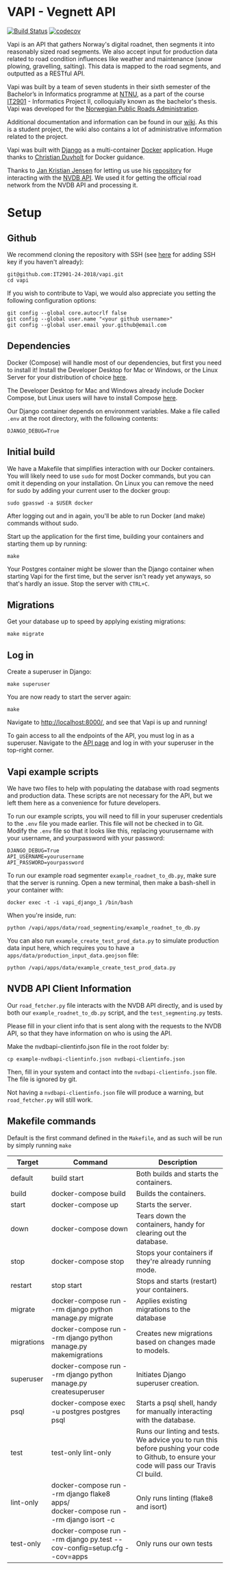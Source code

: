 # VAPI - Vegnett API

[![Build Status](https://travis-ci.org/IT2901-24-2018/vapi.svg?branch=dev)](https://travis-ci.org/IT2901-24-2018/vapi) [![codecov](https://codecov.io/gh/IT2901-24-2018/vapi/branch/dev/graph/badge.svg)](https://codecov.io/gh/IT2901-24-2018/vapi)

Vapi is an API that gathers Norway's digital roadnet, then segments it into reasonably sized road segments. We also accept input for production data related to road condition influences like weather and maintenance (snow plowing, gravelling, salting). This data is mapped to the road segments, and outputted as a RESTful API.

Vapi was built by a team of seven students in their sixth semester of the Bachelor’s in Informatics programme at [NTNU](https://www.ntnu.edu/), as a part of the course [IT2901](https://www.ntnu.edu/studies/courses/IT2901) - Informatics Project II, colloquially known as the bachelor's thesis. Vapi was developed for the [Norwegian Public Roads Administration](https://www.vegvesen.no/en/home).

Additional documentation and information can be found in our [wiki](https://github.com/it2901-24-2018/vapi/wiki). As this is a student project, the wiki also contains a lot of administrative information related to the project. 

Vapi was built with [Django](https://www.djangoproject.com/) as a multi-container [Docker](https://www.docker.com/) application. Huge thanks to [Christian Duvholt](https://github.com/duvholt) for Docker guidance.

Thanks to [Jan Kristian Jensen](https://github.com/LtGlahn) for letting us use his [repository](https://github.com/LtGlahn/nvdbapi-V2) for interacting with the [NVDB API](https://www.vegvesen.no/nvdb/apidokumentasjon/). We used it for getting the official road network from the NVDB API and processing it.

# Setup

## Github

We recommend cloning the repository with SSH (see [here](https://help.github.com/articles/connecting-to-github-with-ssh/) for adding SSH key if you haven't already):

```
git@github.com:IT2901-24-2018/vapi.git
cd vapi
```

If you wish to contribute to Vapi, we would also appreciate you setting the following configuration options:

```
git config --global core.autocrlf false
git config --global user.name "<your github username>"
git config --global user.email your.github@email.com
```

## Dependencies

Docker (Compose) will handle most of our dependencies, but first you need to install it! Install the Developer Desktop for Mac or Windows, or the Linux Server for your distribution of choice [here](https://www.docker.com/community-edition).

The Developer Desktop for Mac and Windows already include Docker Compose, but Linux users will have to install Compose [here](https://docs.docker.com/compose/install/).

Our Django container depends on environment variables. Make a file called `.env` at the root directory, with the following contents:

```
DJANGO_DEBUG=True
```

## Initial build
We have a Makefile that simplifies interaction with our Docker containers. You will likely need to use `sudo` for most Docker commands, but you can omit it depending on your installation. On Linux you can remove the need for sudo by adding your current user to the docker group:

`sudo gpasswd -a $USER docker`

After logging out and in again, you'll be able to run Docker (and make) commands without sudo.

Start up the application for the first time, building your containers and starting them up by running:

`make`

Your Postgres container might be slower than the Django container when starting Vapi for the first time, but the server isn't ready yet anyways, so that's hardly an issue. Stop the server with `CTRL+C`.

## Migrations

Get your database up to speed by applying existing migrations:

`make migrate`

## Log in

Create a superuser in Django:

`make superuser`

You are now ready to start the server again:

`make`

Navigate to [http://localhost:8000/](http://localhost:8000/), and see that Vapi is up and running!

To gain access to all the endpoints of the API, you must log in as a superuser. Navigate to the [API page](http://localhost:8000/api/) and log in with your superuser in the top-right corner.

## Vapi example scripts

We have two files to help with populating the database with road segments and production data. These scripts are not necessary for the API, but we left them here as a convenience for future developers.

To run our example scripts, you will need to fill in your superuser credentials to the `.env` file you made earlier. This file will not be checked in to Git. Modify the `.env` file so that it looks like this, replacing yourusername with your username, and yourpassword with your password:

```
DJANGO_DEBUG=True
API_USERNAME=yourusername
API_PASSWORD=yourpassword
```

To run our example road segmenter `example_roadnet_to_db.py`, make sure that the server is running. Open a new terminal, then make a bash-shell in your container with:

`docker exec -t -i vapi_django_1 /bin/bash`

When you're inside, run:

`python /vapi/apps/data/road_segmenting/example_roadnet_to_db.py`

You can also run `example_create_test_prod_data.py` to simulate production data input here, which requires you to have a `apps/data/production_input_data.geojson` file:

`python /vapi/apps/data/example_create_test_prod_data.py`

## NVDB API Client Information

Our `road_fetcher.py` file interacts with the NVDB API directly, and is used by both our `example_roadnet_to_db.py` script, and the `test_segmenting.py` tests.

Please fill in your client info that is sent along with the requests to the NVDB API, so that they have information on who is using the API.

Make the nvdbapi-clientinfo.json file in the root folder by:

`cp example-nvdbapi-clientinfo.json nvdbapi-clientinfo.json`

Then, fill in your system and contact into the `nvdbapi-clientinfo.json` file. The file is ignored by git.

Not having a `nvdbapi-clientinfo.json` file will produce a warning, but `road_fetcher.py` will still work.

## Makefile commands

Default is the first command defined in the `Makefile`, and as such will be run by simply running `make`

| Target | Command | Description |
| --- | --- | --- |
| default | build start | Both builds and starts the containers. |
| build | docker-compose build | Builds the containers. |
| start | docker-compose up | Starts the server. |
| down | docker-compose down | Tears down the containers, handy for clearing out the database. |
| stop | docker-compose stop | Stops your containers if they're already running mode. |
| restart | stop start | Stops and starts (restart) your containers. |
| migrate |	docker-compose run --rm django python manage.py migrate | Applies existing migrations to the database |
| migrations | docker-compose run --rm django python manage.py makemigrations | Creates new migrations based on changes made to models. |
| superuser | docker-compose run --rm django python manage.py createsuperuser | Initiates Django superuser creation. |
| psql | 	docker-compose exec -u postgres postgres psql | Starts a psql shell, handy for manually interacting with the database. |
| test | test-only lint-only | Runs our linting and tests. We advice you to run this before pushing your code to Github, to ensure your code will pass our Travis CI build. |
| lint-only | docker-compose run --rm django flake8 apps/ <br/> docker-compose run --rm django isort -c | Only runs linting (flake8 and isort) |
| test-only | docker-compose run --rm django py.test --cov-config=setup.cfg --cov=apps | Only runs our own tests |

